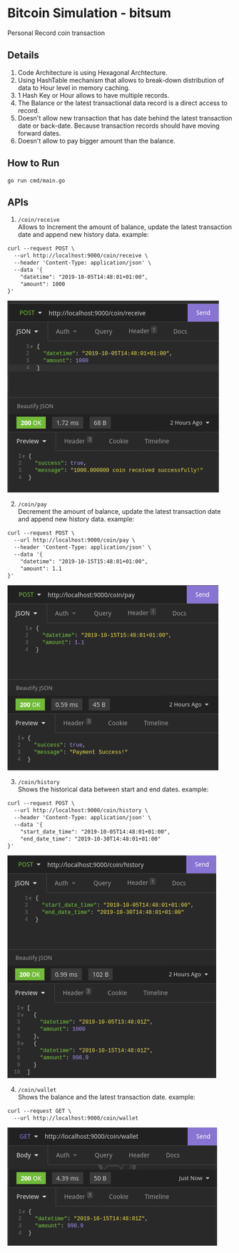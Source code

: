 # Bitcoin Simulation - bitsum
Personal Record coin transaction

## Details
1. Code Architecture is using Hexagonal Archtecture.
2. Using HashTable mechanism that allows to break-down distribution of data to Hour level in memory caching.
3. 1 Hash Key or Hour allows to have multiple records.
4. The Balance or the latest transactional data record is a direct access to record.
5. Doesn't allow new transaction that has date behind the latest transaction date or back-date. Because transaction records should have moving forward dates.
6. Doesn't allow to pay bigger amount than the balance.


## How to Run
```
go run cmd/main.go
```

## APIs
1. `/coin/receive`\
Allows to Increment the amount of balance, update the latest transaction date and append new history data.
example:
```
curl --request POST \
  --url http://localhost:9000/coin/receive \
  --header 'Content-Type: application/json' \
  --data '{
	"datetime": "2019-10-05T14:48:01+01:00",
	"amount": 1000
}'
```
![receive](./static/receive.png)

2. `/coin/pay`\
Decrement the amount of balance, update the latest transaction date and append new history data.
example:
```
curl --request POST \
  --url http://localhost:9000/coin/pay \
  --header 'Content-Type: application/json' \
  --data '{
	"datetime": "2019-10-15T15:48:01+01:00",
	"amount": 1.1
}'
```
![pay](./static/pay.png)

3. `/coin/history`\
Shows the historical data between start and end dates.
example:
```
curl --request POST \
  --url http://localhost:9000/coin/history \
  --header 'Content-Type: application/json' \
  --data '{
	"start_date_time": "2019-10-05T14:48:01+01:00",
	"end_date_time": "2019-10-30T14:48:01+01:00"
}'
```
![history](./static/history.png)


4.  `/coin/wallet`\
Shows the balance and the latest transaction date.
example:
```
curl --request GET \
  --url http://localhost:9000/coin/wallet
```
![wallet](./static/wallet.png)